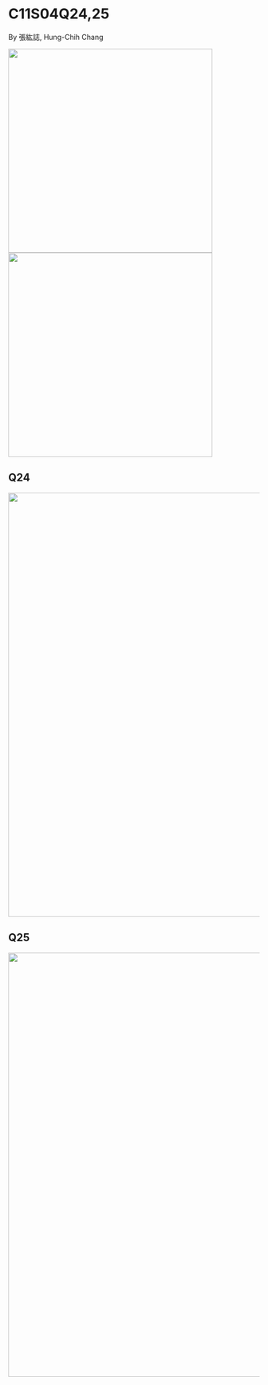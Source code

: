 # C11S04Q24,25
By 張紘誌, Hung-Chih Chang

<img width="409" src="https://github.com/user-attachments/assets/7e61e3d0-bcc1-4b33-97c4-17ddbf4219b1"/>  
<img width="409" src="https://github.com/user-attachments/assets/774c1d6f-1ff7-4191-8665-6c777ca20d8f"/>  

## Q24
<img width="850" src="https://github.com/user-attachments/assets/0cd33fe8-d697-4e23-9d98-9754e483cab3"/>  

## Q25
<img width="850" src="https://github.com/user-attachments/assets/82ba6bfd-e3fe-4b41-aad4-345ca4c51130"/>  
